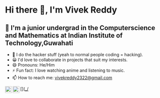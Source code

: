 # Hi there 👋, I'm Vivek Reddy

## 🌱 I'm a junior undergrad in the Computerscience and Mathematics at Indian Institute of Technology,Guwahati

- 👀 I do the hacker stuff (yeah to normal people coding = hacking).
- 😀 I'd love to collaborate in projects that suit my interests.
- 😄 Pronouns: He/Him
- ⚡ Fun fact: I love watching anime and listening to music.
- 📫 How to reach me: [vivekreddy2322@gmail.com](mailto:vivekreddy2322@gmail.com)

  
[<img align="left" alt="LinkedIn" width="22px" src="https://cdn.jsdelivr.net/npm/simple-icons@v3/icons/linkedin.svg" />](https://www.linkedin.com/in/vivek-reddy-ragireddy-421b06248/)
[<img align="left" alt="Instagram" width="22px" src="https://cdn.jsdelivr.net/npm/simple-icons@v3/icons/instagram.svg" />]([_/](https://www.instagram.com/_vivekreddy._/?next=%2F)







